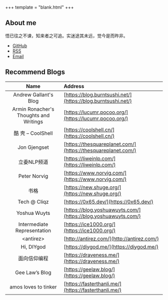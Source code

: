+++
template = "blank.html"
+++

## About me

悟已往之不谏，知来者之可追。实迷途其未远，觉今是而昨非。

* [GitHub](https://github.com/kemingy)
* [RSS](/rss.xml)
* [Email](mailto:kemingy94@gmail.com)

## Recommend Blogs

| Name | Address |
| :-: | :- |
| Andrew Gallant's Blog | [https://blog.burntsushi.net/](https://blog.burntsushi.net/) |
| Armin Ronacher's Thoughts and Writings | [https://lucumr.pocoo.org/](https://lucumr.pocoo.org/) |
| 酷 壳 – CoolShell | [https://coolshell.cn/](https://coolshell.cn/) |
| Jon Gjengset | [https://thesquareplanet.com/](https://thesquareplanet.com/) |
| 立委NLP频道 | [https://liweinlp.com/](https://liweinlp.com/) |
| Peter Norvig | [https://www.norvig.com/](https://www.norvig.com/) |
| 书格 | [https://new.shuge.org/](https://new.shuge.org/) |
| Tech @ Cliqz | [https://0x65.dev/](https://0x65.dev/) |
| Yoshua Wuyts | [https://blog.yoshuawuyts.com/](https://blog.yoshuawuyts.com/) |
| Intermediate Representation | [https://ice1000.org/](https://ice1000.org/) |
| \<antirez\> | [http://antirez.com/](http://antirez.com/) |
| Hi, DIYgod | [https://diygod.me/](https://diygod.me/) |
| 面向信仰编程 | [https://draveness.me/](https://draveness.me/) |
| Gee Law’s Blog | [https://geelaw.blog/](https://geelaw.blog/) |
| amos loves to tinker | [https://fasterthanli.me/](https://fasterthanli.me/) |
